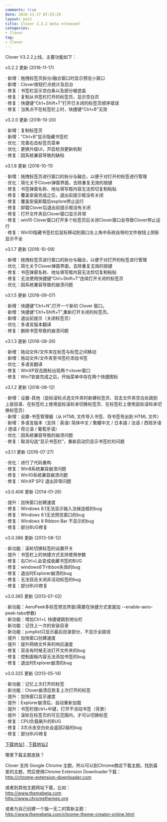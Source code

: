 ```yaml
---
comments: true
date: 2016-11-17 07:53:29
layout: post
title: Clover 3.2.2 beta released!
categories:
- Clover 
tag:
- Clover
---
```


Clover V3.2.2上线，主要功能如下：

v3.2.2 更新 (2016-11-17)

·   新增：拖拽标签页拆分/融合窗口时显示预览小窗口</br>
·   新增：Clover按钮打点统计及后台</br>
·   修复：书签栏显示空白条以及部分被遮盖</br>
·   修复：复制从书签栏打开的标签页，显示空白页</br>
·   修复：快捷键“Ctrl+Shift+T”打开已关闭的标签页顺序错误</br>
·   修复：当焦点不在标签栏上时，快捷键“Ctrl+B”无效</br>

v3.2.0 更新 (2016-10-20)

·   新增：复制标签页</br>
·   新增：“Ctrl+B”显示隐藏书签栏</br>
·   优化：完善右击标签页菜单</br>
·   优化：更换升级UI，开启检测更新机制</br>
·   修复：因系统兼容导致的缺陷</br>

v3.1.8 更新     (2016-10-11)

·   新增：拖拽标签页进行窗口的拆分与融合，以便于对打开的标签进行管理</br>
·   优化：简化关于Clover弹窗界面，去除重复无效的按键</br>
·   修复：书签弹窗名称、地址填写框内容无法剪切复制粘贴</br>
·   修复：覆盖安装完成之后，退出前提示框没有关闭</br>
·   修复：覆盖安装卸载后explore停止运行</br>
·   修复：卸载Clover后退出前提示框没有关闭</br>
·   修复：打开文件夹后Clover窗口显示异常</br>
·   修复：win10 Clover窗口打开多个标签页后关闭Clover窗口会导致Clover停止运行</br>
·   修复：Win10隐藏书签栏后鼠标移动到窗口左上角中系统自带的文件按钮上阴影显示不全</br>

v3.1.7 更新	(2016-10-09)

·   新增：拖拽标签页进行窗口的拆分与融合，以便于对打开的标签进行管理</br>
·   优化：简化关于Clover弹窗界面，去除重复无效的按键</br>
·   修复：书签弹窗名称、地址填写框内容无法剪切复制粘贴</br>
·   修复：无法使用快捷键“Ctrl+Shift+T”连续打开关闭的标签页</br>
·   优化：因系统兼容导致的崩溃问题</br>

v3.1.5 更新	(2016-09-07)

·   新增：快捷键“Ctrl+N”,打开一个新的 Clover 窗口。</br>
·   新增：快捷键“Ctrl+Shift+T”,重新打开关闭的标签页。</br>
·   新增：退出前提示（关闭标签页）</br>
·   优化：多语言版本翻译</br>
·   修复：删除书签导致的崩溃问题</br>

v3.1.3 更新     (2016-08-26)

·   新增：拖动文件/文件夹在标签与标签之间移动</br>
·   新增：拖动文件/文件夹至书签栏添加书签</br>
·   优化：多语言翻译</br>
·   修复：WinXP双击图标出现两个clover窗口</br>
·   修复：Win7安装完成之后，开始菜单中存在两个快捷图标</br>

v3.1.2 更新     (2016-08-12)

·   新增：设置-其他（鼠标滚轮点选文件夹时新建标签页、双击文件夹空白处跳到上层目录、在标签栏上使用鼠标滚轮来切换标签页、在标签栏上使用鼠标滚轮来切换标签页）</br>
·   新增：设置-书签管理器（从 HTML 文件导入书签、将书签导出到 HTML 文件）</br>
·   新增：多语言版本（支持：英语/ 简体中文 / 繁體中文 / 日本語 / 法语 / 西班牙语 / 德语 / 荷兰语 / 葡萄牙语）</br>
·   优化：因系统兼容导致的崩溃问题</br>
·   修复：取消勾选“显示书签栏”，重新启动仍显示书签栏的问题</br>

v3.1.1 更新	(2016-07-27)

·   优化：进行了代码重构</br>
·   修复：Win8系统兼容崩溃问题</br>
·   修复：Win10系统兼容崩溃问题</br>
·   修复：WinXP SP2 退出异常问题</br>

v3.0.406 更新 (2014-01-26)

·   提升：加快窗口创建速度</br>
·   修复：Windows 8.1无法显示输入法候选框的bug</br>
·   修复：Windows 8.1无法预览窗口的bug</br>
·   修复：Windows 8 Ribbon Bar 不显示的bug</br>
·   修复：部分BUG修复</br>

v3.0.386 更新 (2013-08-12)

·   新功能：滚轮切换标签的设置开关</br>
·   提升：书签栏上的快捷方式支持使用参数</br>
·   修复：右Ctrl+L会变成收藏书签的BUG</br>
·   修复：windows8下ribbon失效的bug</br>
·   修复：退出时Explorer崩溃的bug</br>
·   修复：无法双击关闭非活动标签的bug</br>
·   修复：部分BUG修复<br>

v3.0.365 更新 (2013-07-02)

·   新功能：AeroPeek多标签预览界面(需要在快捷方式里面加 --enable-aero-peek-tabs参数)<br>
·   新功能：增加Ctrl+L 快捷键跳到地址栏<br>
·   新功能：记住上一次的安装目录<br>
·   新功能：jumplist只显示最后目录部分，不显示全路径<br>
·   提升：加快窗口创建速度<br>
·   提升：提升网络文件夹的响应速度<br>
·   修复：双击有时候无法打开文件夹的bug<br>
·   修复：控制面板内容无法添加书签的bug<br>
·   修复：退出时Explorer崩溃的bug<br>

v3.0.325 更新 (2013-05-14)

·   新功能：记忆上次打开的标签<br>
·   新功能：Clover崩溃后恢复上次打开的标签<br>
·   提升：加快窗口显示速度<br>
·   提升：Explorer崩溃后，自动重新加载<br>
·   提升：书签栏按ctrl+中键，打开不活动书签（背景）<br>
·   提升：滚轮在标签页的可见范围内，才可以切换标签<br>
·   修复：CPU负载飙升的BUG<br>
·   修复：3次点击空白处会返回2级的bug<br>
·   修复：部分BUG修复<br>

<p><a href="http://ejie.me/download">下载地址1</a> ,  <a href="http://ejie.me/uploads/Clover_Setup_3.0.406.zip">下载地址2</a></p>

哪里下载主题皮肤？

Clover 支持 Google Chrome 主题，所以可以到Chrome商店下载主题。找到喜爱的主题，然后使用Chrome Extension Downloader下载：<br>
<a href="http://chrome-extension-downloader.com">http://chrome-extension-downloader.com</a>

或者到其他主题网站下载，比如：<br>
<a href="http://www.themebeta.com">http://www.themebeta.com</a><br>
<a href="http://www.chromethemes.org">http://www.chromethemes.org</a><br>

或者为自己创建一个独一无二的暂新主题：<br>
<a href="http://www.themebeta.com/chrome-theme-creator-online.html">http://www.themebeta.com/chrome-theme-creator-online.html</a><br>
